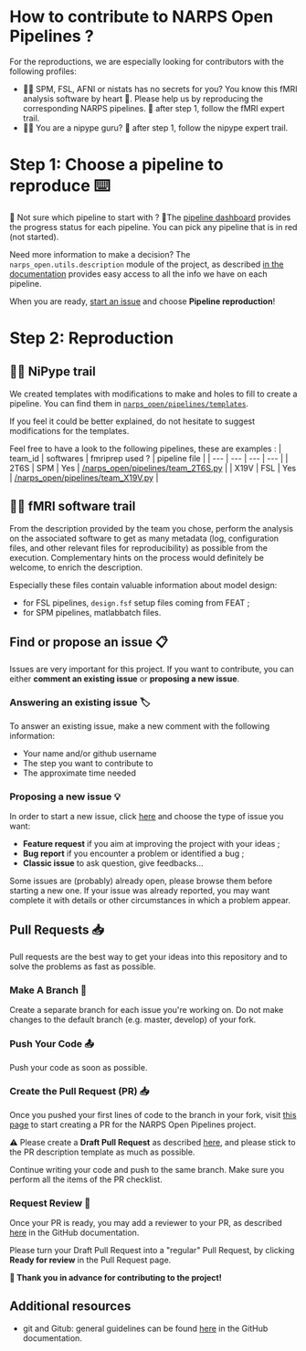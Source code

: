 # How to contribute to NARPS Open Pipelines ? 

For the reproductions, we are especially looking for contributors with the following profiles:
 - 👩‍🎤 SPM, FSL, AFNI or nistats has no secrets for you? You know this fMRI analysis software by heart 💓. Please help us by reproducing the corresponding NARPS pipelines. 👣 after step 1, follow the fMRI expert trail.
 - 🧑‍🎤 You are a nipype guru? 👣 after step 1, follow the nipype expert trail.

# Step 1: Choose a pipeline to reproduce :keyboard:
:thinking: Not sure which pipeline to start with ? 🚦The [pipeline dashboard](https://github.com/Inria-Empenn/narps_open_pipelines/wiki/pipeline_status) provides the progress status for each pipeline. You can pick any pipeline that is in red (not started).

Need more information to make a decision? The `narps_open.utils.description` module of the project, as described [in the documentation](/docs/description.md) provides easy access to all the info we have on each pipeline.

When you are ready, [start an issue](https://github.com/Inria-Empenn/narps_open_pipelines/issues/new/choose) and choose **Pipeline reproduction**!

# Step 2: Reproduction 

## 🧑‍🎤 NiPype trail

We created templates with modifications to make and holes to fill to create a pipeline. You can find them in [`narps_open/pipelines/templates`](/narps_open/pipelines/templates).

If you feel it could be better explained, do not hesitate to suggest modifications for the templates.

Feel free to have a look to the following pipelines, these are examples :
| team_id | softwares | fmriprep used ? | pipeline file |
| --- | --- | --- | --- |
| 2T6S | SPM | Yes | [/narps_open/pipelines/team_2T6S.py](/narps_open/pipelines/team_2T6S.py) |
| X19V | FSL | Yes | [/narps_open/pipelines/team_X19V.py](/narps_open/pipelines/team_X19V.py) |

## 👩‍🎤 fMRI software trail

From the description provided by the team you chose, perform the analysis on the associated software to get as many metadata (log, configuration files, and other relevant files for reproducibility) as possible from the execution. Complementary hints on the process would definitely be welcome, to enrich the description.

Especially these files contain valuable information about model design:
* for FSL pipelines, `design.fsf` setup files coming from FEAT ;
* for SPM pipelines, matlabbatch files.

## Find or propose an issue :clipboard:
Issues are very important for this project. If you want to contribute, you can either **comment an existing issue** or **proposing a new issue**. 

### Answering an existing issue :label:
To answer an existing issue, make a new comment with the following information: 
  - Your name and/or github username
  - The step you want to contribute to 
  - The approximate time needed 

### Proposing a new issue :bulb:
In order to start a new issue, click [here](https://github.com/Inria-Empenn/narps_open_pipelines/issues/new/choose) and choose the type of issue you want:
  - **Feature request** if you aim at improving the project with your ideas ;
  - **Bug report** if you encounter a problem or identified a bug ;
  - **Classic issue** to ask question, give feedbacks...

Some issues are (probably) already open, please browse them before starting a new one. If your issue was already reported, you may want complete it with details or other circumstances in which a problem appear. 

## Pull Requests :inbox_tray:
Pull requests are the best way to get your ideas into this repository and to solve the problems as fast as possible.

### Make A Branch :deciduous_tree:
Create a separate branch for each issue you're working on. Do not make changes to the default branch (e.g. master, develop) of your fork.

### Push Your Code :outbox_tray:
Push your code as soon as possible.

### Create the Pull Request (PR) :inbox_tray:
Once you pushed your first lines of code to the branch in your fork, visit [this page](https://github.com/Inria-Empenn/narps_open_pipelines/pulls) to start creating a PR for the NARPS Open Pipelines project.

:warning: Please create a **Draft Pull Request** as described [here](https://docs.github.com/en/pull-requests/collaborating-with-pull-requests/proposing-changes-to-your-work-with-pull-requests/creating-a-pull-request-from-a-fork), and please stick to the PR description template as much as possible.

Continue writing your code and push to the same branch. Make sure you perform all the items of the PR checklist.

### Request Review :disguised_face:
Once your PR is ready, you may add a reviewer to your PR, as described [here](https://docs.github.com/en/pull-requests/collaborating-with-pull-requests/proposing-changes-to-your-work-with-pull-requests/requesting-a-pull-request-review) in the GitHub documentation.

Please turn your Draft Pull Request into a "regular" Pull Request, by clicking **Ready for review** in the Pull Request page.

**:wave: Thank you in advance for contributing to the project!**

## Additional resources

 - git and Gitub: general guidelines can be found [here](https://docs.github.com/en/get-started/quickstart/contributing-to-projects) in the GitHub documentation. 
